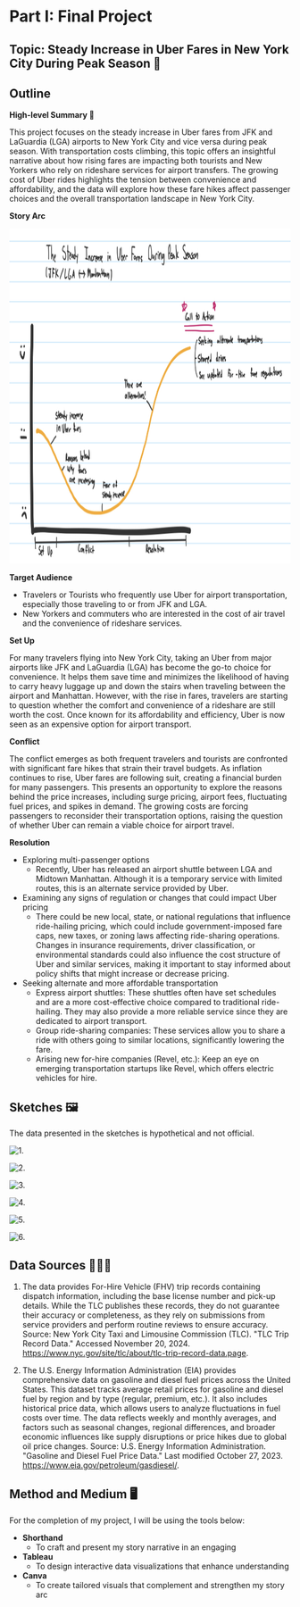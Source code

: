 ---
---

# Part I: Final Project


## Topic: Steady Increase in Uber Fares in New York City During Peak Season 🚕
## Outline 

**High-level Summary 📝**

This project focuses on the steady increase in Uber fares from JFK and LaGuardia (LGA) airports to New York City and vice versa during peak season. With transportation costs climbing, this topic offers an insightful narrative about how rising fares are impacting both tourists and New Yorkers who rely on rideshare services for airport transfers. The growing cost of Uber rides highlights the tension between convenience and affordability, and the data will explore how these fare hikes affect passenger choices and the overall transportation landscape in New York City.


**Story Arc**

<p align="center">
<img src="story.jpeg" height=600>
</p> 


**Target Audience**

- Travelers or Tourists who frequently use Uber for airport transportation, especially those traveling to or from JFK and LGA.
- New Yorkers and commuters who are interested in the cost of air travel and the convenience of rideshare services.

**Set Up**

For many travelers flying into New York City, taking an Uber from major airports like JFK and LaGuardia (LGA) has become the go-to choice for convenience. It helps them save time and minimizes the likelihood of having to carry heavy luggage up and down the stairs when traveling between the airport and Manhattan. However, with the rise in fares, travelers are starting to question whether the comfort and convenience of a rideshare are still worth the cost. Once known for its affordability and efficiency, Uber is now seen as an expensive option for airport transport.

**Conflict**

The conflict emerges as both frequent travelers and tourists are confronted with significant fare hikes that strain their travel budgets. As inflation continues to rise, Uber fares are following suit, creating a financial burden for many passengers. This presents an opportunity to explore the reasons behind the price increases, including surge pricing, airport fees, fluctuating fuel prices, and spikes in demand. The growing costs are forcing passengers to reconsider their transportation options, raising the question of whether Uber can remain a viable choice for airport travel.

**Resolution**

- Exploring multi-passenger options
  - Recently, Uber has released an airport shuttle between LGA and Midtown Manhattan. Although it is a temporary service with limited routes, this is an alternate service provided by Uber.
- Examining any signs of regulation or changes that could impact Uber pricing
  - There could be new local, state, or national regulations that influence ride-hailing pricing, which could include government-imposed fare caps, new taxes, or zoning laws affecting ride-sharing operations. Changes in insurance requirements, driver classification, or environmental standards could also influence the cost structure of Uber and similar services, making it important to stay informed about policy shifts that might increase or decrease pricing.
- Seeking alternate and more affordable transportation
  - Express airport shuttles: These shuttles often have set schedules and are a more cost-effective choice compared to traditional ride-hailing. They may also provide a more reliable service since they are dedicated to airport transport.
  - Group ride-sharing companies: These services allow you to share a ride with others going to similar locations, significantly lowering the fare.
  - Arising new for-hire companies (Revel, etc.): Keep an eye on emerging transportation startups like Revel, which offers electric vehicles for hire.


## Sketches 🖼️

The data presented in the sketches is hypothetical and not official.

![1.](https://celerysally.github.io/portfolio/2.5.jpeg)

![2.](https://celerysally.github.io/portfolio/jfk.jpeg)

![3.](https://celerysally.github.io/portfolio/lga.jpeg)

![4.](https://celerysally.github.io/portfolio/car.jpeg)

![5.](https://celerysally.github.io/portfolio/gas.jpeg)

![6.](https://celerysally.github.io/portfolio/compare.jpeg)


## Data Sources 💁🏻‍♀️

1. The data provides For-Hire Vehicle (FHV) trip records containing dispatch information, including the base license number and pick-up details. While the TLC publishes these records, they do not guarantee their accuracy or completeness, as they rely on submissions from service providers and perform routine reviews to ensure accuracy.
Source: New York City Taxi and Limousine Commission (TLC). "TLC Trip Record Data." Accessed November 20, 2024. https://www.nyc.gov/site/tlc/about/tlc-trip-record-data.page.

2. The U.S. Energy Information Administration (EIA) provides comprehensive data on gasoline and diesel fuel prices across the United States. This dataset tracks average retail prices for gasoline and diesel fuel by region and by type (regular, premium, etc.). It also includes historical price data, which allows users to analyze fluctuations in fuel costs over time. The data reflects weekly and monthly averages, and factors such as seasonal changes, regional differences, and broader economic influences like supply disruptions or price hikes due to global oil price changes.
Source: U.S. Energy Information Administration. "Gasoline and Diesel Fuel Price Data." Last modified October 27, 2023. https://www.eia.gov/petroleum/gasdiesel/.


## Method and Medium 🖥️

For the completion of my project, I will be using the tools below:
- **Shorthand**
  - To craft and present my story narrative in an engaging
- **Tableau**
  - To design interactive data visualizations that enhance understanding
- **Canva**
  - To create tailored visuals that complement and strengthen my story arc




